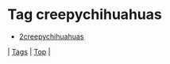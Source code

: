 <!--
title: Tag creepychihuahuas
date: 2020-06-28T15:26:59.838Z
tags:
-->
# Tag creepychihuahuas

 * [2creepychihuahuas](96954373164.md)

| [Tags](tags.md) | [Top](index.md) |
